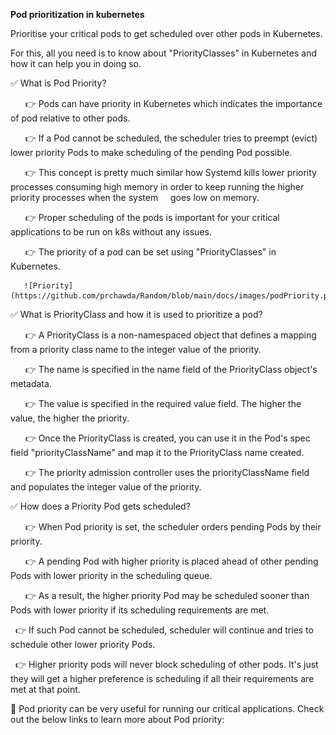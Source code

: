 **Pod prioritization in kubernetes**

Prioritise your critical pods to get scheduled over other pods in Kubernetes.

For this, all you need is to know about "PriorityClasses" in Kubernetes and how it can help you in doing so.

✅ What is Pod Priority?

      👉 Pods can have priority in Kubernetes which indicates the importance of pod relative to other pods.

      👉 If a Pod cannot be scheduled, the scheduler tries to preempt (evict) lower priority Pods to make scheduling of the pending Pod possible.

      👉 This concept is pretty much similar how Systemd kills lower priority processes consuming high memory in order to keep running the higher priority processes when the system     goes low on memory.

      👉 Proper scheduling of the pods is important for your critical applications to be run on k8s without any issues.

      👉 The priority of a pod can be set using "PriorityClasses" in Kubernetes.

       ![Priority](https://github.com/prchawda/Random/blob/main/docs/images/podPriority.png)

✅ What is PriorityClass and how it is used to prioritize a pod?

      👉 A PriorityClass is a non-namespaced object that defines a mapping from a priority class name to the integer value of the priority.

      👉 The name is specified in the name field of the PriorityClass object's metadata.

      👉 The value is specified in the required value field. The higher the value, the higher the priority.

      👉 Once the PriorityClass is created, you can use it in the Pod's spec field "priorityClassName" and map it to the PriorityClass name created.

      👉 The priority admission controller uses the priorityClassName field and populates the integer value of the priority.

✅ How does a Priority Pod gets scheduled?

      👉 When Pod priority is set, the scheduler orders pending Pods by their priority.

      👉 A pending Pod with higher priority is placed ahead of other pending Pods with lower priority in the scheduling queue.

      👉 As a result, the higher priority Pod may be scheduled sooner than Pods with lower priority if its scheduling requirements are met.

  👉 If such Pod cannot be scheduled, scheduler will continue and tries to schedule other lower priority Pods.

  👉 Higher priority pods will never block scheduling of other pods. It's just they will get a higher preference is scheduling if all their requirements are met at that point.

🔖 Pod priority can be very useful for running our critical applications. Check out the below links to learn more about Pod priority:
